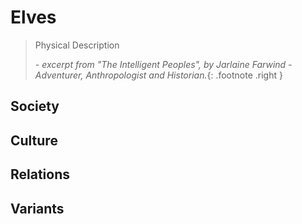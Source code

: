 # Elves

> Physical Description
> 
> _- excerpt from "The Intelligent Peoples", by Jarlaine Farwind - Adventurer, Anthropologist and Historian._{: .footnote .right }

## Society

## Culture

## Relations

## Variants
